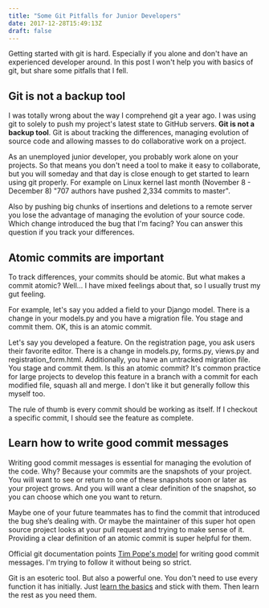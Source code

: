 ```yaml
---
title: "Some Git Pitfalls for Junior Developers"
date: 2017-12-28T15:49:13Z
draft: false
---
```


Getting started with git is hard. Especially if you alone and don't have an experienced developer around. In this post I won't help you with basics of git, but share some pitfalls that I fell.

## Git is not a backup tool

I was totally wrong about the way I comprehend git a year ago. I was using git to solely to push my project's latest state to GitHub servers. **Git is not a backup tool**. Git is about tracking the differences, managing evolution of source code and allowing masses to do collaborative work on a project.

As an unemployed junior developer, you probably work alone on your projects. So that means you don't need a tool to make it easy to collaborate, but you will someday and that day is close enough to get started to learn using git properly. For example on Linux kernel last month (November 8 - December 8) "707 authors have pushed 2,334 commits to master".

Also by pushing big chunks of insertions and deletions to a remote server you lose the advantage of managing the evolution of your source code. Which change introduced the bug that I'm facing? You can answer this question if you track your differences.

## Atomic commits are important

To track differences, your commits should be atomic. But what makes a commit atomic? Well... I have mixed feelings about that, so I usually trust my gut feeling.

For example, let's say you added a field to your Django model. There is a change in your models.py and you have a migration file. You stage and commit them. OK, this is an atomic commit.

Let's say you developed a feature. On the registration page, you ask users their favorite editor. There is a change in models.py, forms.py, views.py and registration_form.html. Additionally, you have an untracked migration file. You stage and commit them. Is this an atomic commit? It's common practice for large projects to develop this feature in a branch with a commit for each modified file, squash all and merge. I don't like it but generally follow this myself too.

The rule of thumb is every commit should be working as itself. If I checkout a specific commit, I should see the feature as complete.

## Learn how to write good commit messages

Writing good commit messages is essential for managing the evolution of the code. Why? Because your commits are the snapshots of your project. You will want to see or return to one of these snapshots soon or later as your project grows. And you will want a clear definition of the snapshot, so you can choose which one you want to return.

Maybe one of your future teammates has to find the commit that introduced the bug she’s dealing with. Or maybe the maintainer of this super hot open source project looks at your pull request and trying to make sense of it. Providing a clear definition of an atomic commit is super helpful for them.

Official git documentation points [Tim Pope's model](http://tbaggery.com/2008/04/19/a-note-about-git-commit-messages.html) for writing good commit messages.  I'm trying to follow it without being so strict.

Git is an esoteric tool. But also a powerful one. You don't need to use every function it has initially. Just [learn the basics](https://marklodato.github.io/visual-git-guide/index-en.html) and stick with them. Then learn the rest as you need them.
